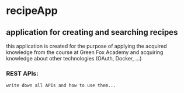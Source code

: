 # recipeApp
## application for creating and searching recipes
this application is created for the purpose of applying the acquired knowledge from the course at Green Fox Academy and acquiring knowledge about other technologies (OAuth, Docker, ...)
### REST APIs:
    write down all APIs and how to use them...
